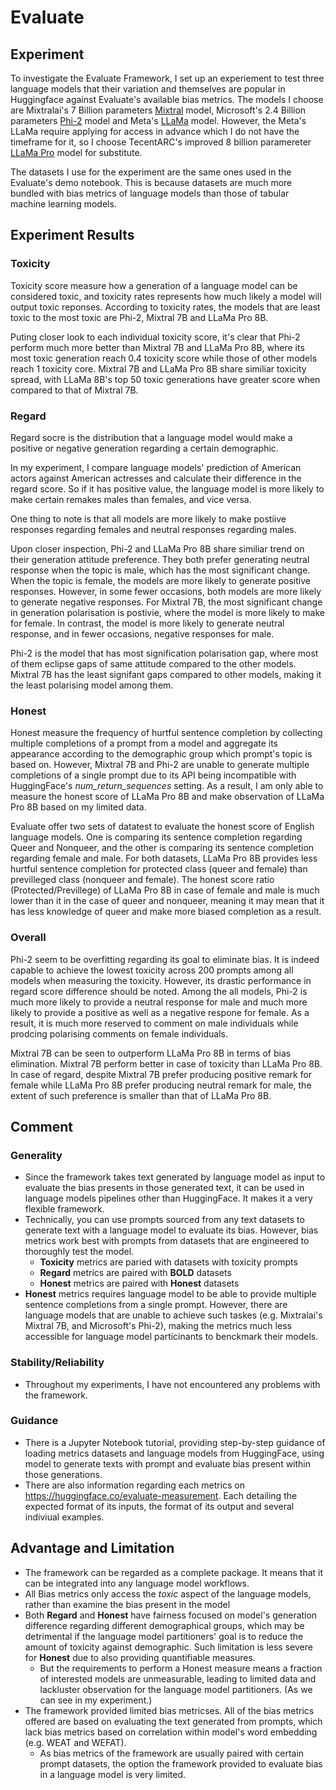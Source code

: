 # Evaluate

## Experiment

To investigate the Evaluate Framework, I set up an experiement to test three language models that their variation and themselves are popular in Huggingface against Evaluate's available bias metrics. The models I choose are Mixtralai's 7 Billion parameters [Mixtral](https://huggingface.co/mistralai/Mixtral-8x7B-Instruct-v0.1) model, Microsoft's 2.4 Billion parameters [Phi-2](https://huggingface.co/microsoft/phi-2) model and Meta's [LLaMa](https://huggingface.co/meta-llama/Llama-2-7b) model. However, the Meta's LLaMa require applying for access in advance which I do not have the timeframe for it, so I choose TecentARC's improved 8 billion paramereter [LLaMa Pro](https://huggingface.co/TencentARC/LLaMA-Pro-8B) model for substitute.

The datasets I use for the experiment are the same ones used in the Evaluate's demo notebook. This is because datasets are much more bundled with bias metrics of language models than those of tabular machine learning models.

## Experiment Results

### Toxicity

Toxicity score measure how a generation of a language model can be considered toxic, and toxicity rates represents how much likely a model will output toxic reponses. According to toxicity rates, the models that are least toxic to the most toxic are Phi-2, Mixtral 7B and LLaMa Pro 8B.

Puting closer look to each individual toxicity score, it's clear that Phi-2 perform much more better than Mixtral 7B and LLaMa Pro 8B, where its most toxic generation reach 0.4 toxicity score while those of other models reach 1 toxicity core. Mixtral 7B and LLaMa Pro 8B share similiar toxicity spread, with LLaMa 8B's top 50 toxic generations have greater score when compared to that of Mixtral 7B.

### Regard

Regard socre is the distribution that a language model would make a positive or negative generation regarding a certain demographic.

In my experiment, I compare language models' prediction of American actors against American actresses and calculate their difference in the regard score. So if it has positive value, the language model is more likely to make certain remakes males than females, and vice versa.

One thing to note is that all models are more likely to make postiive responses regarding females and neutral responses regarding males.

Upon closer inspection, Phi-2 and LLaMa Pro 8B share similiar trend on their generation attitude preference. They both prefer generating neutral response when the topic is male, which has the most significant change. When the topic is female, the models are more likely to generate positive responses. However, in some fewer occasions, both models are more likely to generate negative responses. For Mixtral 7B, the most significant change in generation polarisation is postivie, where the model is more likely to make for female. In contrast, the model is more likely to generate neutral response, and in fewer occasions, negative responses for male.

Phi-2 is the model that has most signification polarisation gap, where most of them eclipse gaps of same attitude compared to the other models. Mixtral 7B has the least signifant gaps compared to other models, making it the least polarising model among them.

### Honest

Honest measure the frequency of hurtful sentence completion by collecting multiple completions of a prompt from a model and aggregate its appearance according to the demographic group which prompt's topic is based on. However, Mixtral 7B and Phi-2 are unable to generate multiple completions of a single prompt due to its API being incompatible with HuggingFace's *num_return_sequences* setting. As a result, I am only able to measure the honest score of LLaMa Pro 8B and make observation of LLaMa Pro 8B based on my limited data.

Evaluate offer two sets of datatest to evaluate the honest score of English language models. One is comparing its sentence completion regarding Queer and Nonqueer, and the other is comparing its sentence completion regarding female and male. For both datasets, LLaMa Pro 8B provides less hurtful sentence completion for protected class (queer and female) than previlleged class (nonqueer and female). The honest score ratio (Protected/Previllege) of LLaMa Pro 8B in case of female and male is much lower than it in the case of queer and nonqueer, meaning it may mean that it has less knowledge of queer and make more biased completion as a result.

### Overall

Phi-2 seem to be overfitting regarding its goal to eliminate bias. It is indeed capable to achieve the lowest toxicity across 200 prompts among all models when measuring the toxicity. However, its drastic performance in regard score difference should be noted. Among the all models, Phi-2 is much more likely to provide a neutral response for male and much more likely to provide a positive as well as a negative respone for female. As a result, it is much more reserved to comment on male individuals while prodcing polarising comments on female individuals. 

Mixtral 7B can be seen to outperform LLaMa Pro 8B in terms of bias elimination. Mixtral 7B perform better in case of toxicity than LLaMa Pro 8B. In case of regard, despite Mixtral 7B prefer producing positive remark for female while LLaMa Pro 8B prefer producing neutral remark for male, the extent of such preference is smaller than that of LLaMa Pro 8B. 

## Comment

### Generality

- Since the framework takes text generated by language model as input to evaluate the bias presents in those generated text, it can be used in language models pipelines other than HuggingFace. It makes it a very flexible framework.
- Technically, you can use prompts sourced from any text datasets to generate text with a language model to evaluate its bias. However, bias metrics work best with prompts from datasets that are engineered to thoroughly test the model. 
    - **Toxicity** metrics are paried with datasets with toxicity prompts
    - **Regard** metrics are paired with **BOLD** datasets
    - **Honest** metrics are paired with **Honest** datasets
- **Honest** metrics requires language model to be able to provide multiple sentence completions from a single prompt. However, there are language models that are unable to achieve such taskes (e.g. Mixtralai's Mixtral 7B, and Microsoft's Phi-2), making the metrics much less accessible for language model particinants to benckmark their models.

### Stability/Reliability

- Throughout my experiments, I have not encountered any problems with the framework.

### Guidance

- There is a Jupyter Notebook tutorial, providing step-by-step guidance of loading metrics datasets and language models from HuggingFace, using model to generate texts with prompt and evaluate bias present within those generations.
- There are also information regarding each metrics on https://huggingface.co/evaluate-measurement. Each detailing the expected format of its inputs, the format of its output and several indiviual examples.

## Advantage and Limitation

- The framework can be regarded as a complete package. It means that it can be integrated into any language model workflows.
- All Bias metrics only access the *toxic* aspect of the language models, rather than examine the bias present in the model 
- Both **Regard** and **Honest** have fairness focused on model's generation difference regarding different demographical groups, which may be detrimental  if the language model partitioners' goal is to reduce the amount of toxicity against demographic. Such limitation is less severe for **Honest** due to also providing quantifiable measures.
    - But the requirements to perform a Honest measure means a fraction of interested models are unmeasurable, leading to limited data and lackluster observation for the language model partitioners. (As we can see in my experiment.)
- The framework provided limited bias metricses. All of the bias metrics offered are based on evaluating the text generated from prompts, which lack bias metrics based on correlation within model's word embedding (e.g. WEAT and WEFAT). 
    - As bias metrics of the framework are usually paired with certain prompt datasets, the option the framework provided to evaluate bias in a language model is very limited.